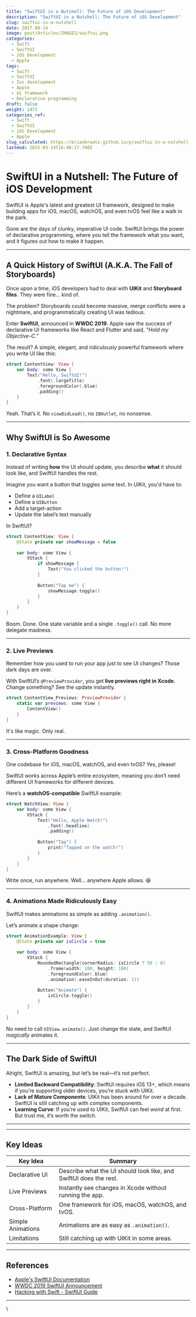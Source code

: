 ```yaml
---
title: "SwiftUI in a Nutshell: The Future of iOS Development"
description: "SwiftUI in a Nutshell: The Future of iOS Development"
slug: swiftui-in-a-nutshell
date: 2017-08-14
image: post/Articles/IMAGES/swiftui.png
categories:
  - Swift
  - SwiftUI
  - iOS Development
  - Apple
tags:
  - Swift
  - SwiftUI
  - Ios development
  - Apple
  - Ui framework
  - Declarative programming
draft: false
weight: 1472
categories_ref:
  - Swift
  - SwiftUI
  - iOS Development
  - Apple
slug_calculated: https://brianbraatz.github.io/p/swiftui-in-a-nutshell
lastmod: 2025-03-14T16:40:17.700Z
---
```

# SwiftUI in a Nutshell: The Future of iOS Development

SwiftUI is Apple's latest and greatest UI framework, designed to make building apps for iOS, macOS, watchOS, and even tvOS feel like a walk in the park.

Gone are the days of clunky, imperative UI code. SwiftUI brings the power of declarative programming, where you tell the framework what you want, and it figures out how to make it happen.

<!-- Let’s dive into the history, the cool features, and—of course—some good ol’ code examples! -->

***

## A Quick History of SwiftUI (A.K.A. The Fall of Storyboards)

Once upon a time, iOS developers had to deal with **UIKit** and **Storyboard files**. They were fine... kind of.

The problem? Storyboards could become massive, merge conflicts were a nightmare, and programmatically creating UI was tedious.

Enter **SwiftUI**, announced in **WWDC 2019**. Apple saw the success of declarative UI frameworks like React and Flutter and said, *"Hold my Objective-C."*

The result? A simple, elegant, and ridiculously powerful framework where you write UI like this:

```swift
struct ContentView: View {
    var body: some View {
        Text("Hello, SwiftUI!")
            .font(.largeTitle)
            .foregroundColor(.blue)
            .padding()
    }
}
```

Yeah. That’s it. No `viewDidLoad()`, no `IBOutlet`, no nonsense.

***

## Why SwiftUI is So Awesome

### 1. **Declarative Syntax**

Instead of writing **how** the UI should update, you describe **what** it should look like, and SwiftUI handles the rest.

Imagine you want a button that toggles some text. In UIKit, you'd have to:

* Define a `UILabel`
* Define a `UIButton`
* Add a target-action
* Update the label’s text manually

In SwiftUI?

```swift
struct ContentView: View {
    @State private var showMessage = false
    
    var body: some View {
        VStack {
            if showMessage {
                Text("You clicked the button!")
            }
            
            Button("Tap me") {
                showMessage.toggle()
            }
        }
    }
}
```

Boom. Done. One state variable and a single `.toggle()` call. No more delegate madness.

***

### 2. **Live Previews**

Remember how you used to run your app just to see UI changes? Those dark days are over.

With SwiftUI’s `@PreviewProvider`, you get **live previews right in Xcode**. Change something? See the update instantly.

```swift
struct ContentView_Previews: PreviewProvider {
    static var previews: some View {
        ContentView()
    }
}
```

It's like magic. Only real.

***

### 3. **Cross-Platform Goodness**

One codebase for iOS, macOS, watchOS, and even tvOS? Yes, please!

SwiftUI works across Apple’s entire ecosystem, meaning you don’t need different UI frameworks for different devices.

Here’s a **watchOS-compatible** SwiftUI example:

```swift
struct WatchView: View {
    var body: some View {
        VStack {
            Text("Hello, Apple Watch!")
                .font(.headline)
                .padding()
            
            Button("Tap") {
                print("Tapped on the watch!")
            }
        }
    }
}
```

Write once, run anywhere. Well... anywhere Apple allows. 😆

***

### 4. **Animations Made Ridiculously Easy**

SwiftUI makes animations as simple as adding `.animation()`.

Let’s animate a shape change:

```swift
struct AnimationExample: View {
    @State private var isCircle = true
    
    var body: some View {
        VStack {
            RoundedRectangle(cornerRadius: isCircle ? 50 : 0)
                .frame(width: 100, height: 100)
                .foregroundColor(.blue)
                .animation(.easeInOut(duration: 1))
            
            Button("Animate") {
                isCircle.toggle()
            }
        }
    }
}
```

No need to call `UIView.animate()`. Just change the state, and SwiftUI *magically* animates it.

***

## The Dark Side of SwiftUI

Alright, SwiftUI is amazing, but let’s be real—it’s not perfect.

* **Limited Backward Compatibility**: SwiftUI requires iOS 13+, which means if you’re supporting older devices, you’re stuck with UIKit.
* **Lack of Mature Components**: UIKit has been around for over a decade. SwiftUI is still catching up with complex components.
* **Learning Curve**: If you’re used to UIKit, SwiftUI can feel *weird* at first. But trust me, it’s worth the switch.

***

<!-- ## Conclusion

SwiftUI is the future of Apple development.

It’s fast, elegant, and **way** more fun than UIKit. While it still has some rough edges, Apple is improving it every year, and it’s only going to get better.

If you haven’t tried it yet, what are you waiting for? Get coding! -->

***

## Key Ideas

| Key Idea          | Summary                                                           |
| ----------------- | ----------------------------------------------------------------- |
| Declarative UI    | Describe what the UI should look like, and SwiftUI does the rest. |
| Live Previews     | Instantly see changes in Xcode without running the app.           |
| Cross-Platform    | One framework for iOS, macOS, watchOS, and tvOS.                  |
| Simple Animations | Animations are as easy as `.animation()`.                         |
| Limitations       | Still catching up with UIKit in some areas.                       |

***

## References

* [Apple's SwiftUI Documentation](https://developer.apple.com/documentation/swiftui)
* [WWDC 2019 SwiftUI Announcement](https://developer.apple.com/videos/play/wwdc2019/204/)
* [Hacking with Swift - SwiftUI Guide](https://www.hackingwithswift.com/quick-start/swiftui)

***

\\
